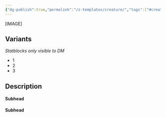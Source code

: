 ```yaml
---
{"dg-publish":true,"permalink":"/z-templates/creature/","tags":["#creature","beast","#magical-being","#magical-non-being"]}
---
```



[IMAGE]

## Variants
*Statblocks only visible to DM*
- 1
- 2
- 3

## Description

#### Subhead


#### Subhead

